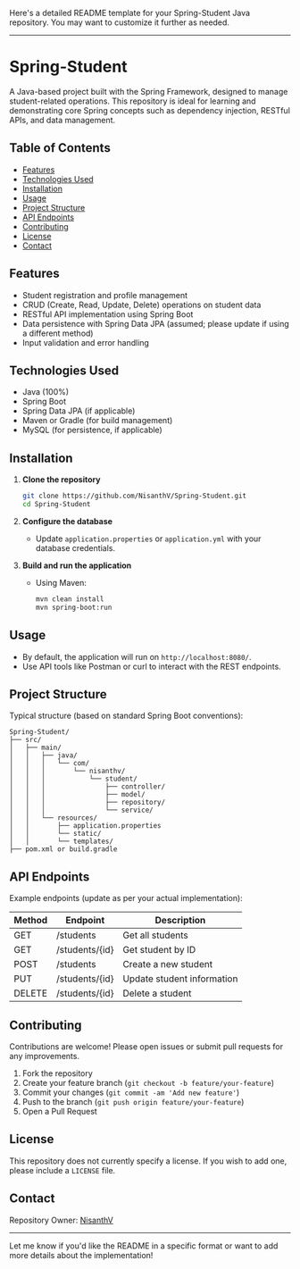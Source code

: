 Here's a detailed README template for your Spring-Student Java repository. You may want to customize it further as needed.

---

# Spring-Student

A Java-based project built with the Spring Framework, designed to manage student-related operations. This repository is ideal for learning and demonstrating core Spring concepts such as dependency injection, RESTful APIs, and data management.

## Table of Contents

- [Features](#features)
- [Technologies Used](#technologies-used)
- [Installation](#installation)
- [Usage](#usage)
- [Project Structure](#project-structure)
- [API Endpoints](#api-endpoints)
- [Contributing](#contributing)
- [License](#license)
- [Contact](#contact)

## Features

- Student registration and profile management
- CRUD (Create, Read, Update, Delete) operations on student data
- RESTful API implementation using Spring Boot
- Data persistence with Spring Data JPA (assumed; please update if using a different method)
- Input validation and error handling

## Technologies Used

- Java (100%)
- Spring Boot
- Spring Data JPA (if applicable)
- Maven or Gradle (for build management)
- MySQL (for persistence, if applicable)

## Installation

1. **Clone the repository**
   ```bash
   git clone https://github.com/NisanthV/Spring-Student.git
   cd Spring-Student
   ```

2. **Configure the database**
   - Update `application.properties` or `application.yml` with your database credentials.

3. **Build and run the application**
   - Using Maven:
     ```bash
     mvn clean install
     mvn spring-boot:run
     ```

## Usage

- By default, the application will run on `http://localhost:8080/`.
- Use API tools like Postman or curl to interact with the REST endpoints.

## Project Structure

Typical structure (based on standard Spring Boot conventions):

```
Spring-Student/
├── src/
│   ├── main/
│   │   ├── java/
│   │   │   └── com/
│   │   │       └── nisanthv/
│   │   │           └── student/
│   │   │               ├── controller/
│   │   │               ├── model/
│   │   │               ├── repository/
│   │   │               └── service/
│   │   └── resources/
│   │       ├── application.properties
│   │       └── static/
│   │       └── templates/
├── pom.xml or build.gradle
```

## API Endpoints

Example endpoints (update as per your actual implementation):

| Method | Endpoint             | Description                  |
|--------|----------------------|------------------------------|
| GET    | /students            | Get all students             |
| GET    | /students/{id}       | Get student by ID            |
| POST   | /students            | Create a new student         |
| PUT    | /students/{id}       | Update student information   |
| DELETE | /students/{id}       | Delete a student             |

## Contributing

Contributions are welcome! Please open issues or submit pull requests for any improvements.

1. Fork the repository
2. Create your feature branch (`git checkout -b feature/your-feature`)
3. Commit your changes (`git commit -am 'Add new feature'`)
4. Push to the branch (`git push origin feature/your-feature`)
5. Open a Pull Request

## License

This repository does not currently specify a license. If you wish to add one, please include a `LICENSE` file.

## Contact

Repository Owner: [NisanthV](https://github.com/NisanthV)

---

Let me know if you'd like the README in a specific format or want to add more details about the implementation!
